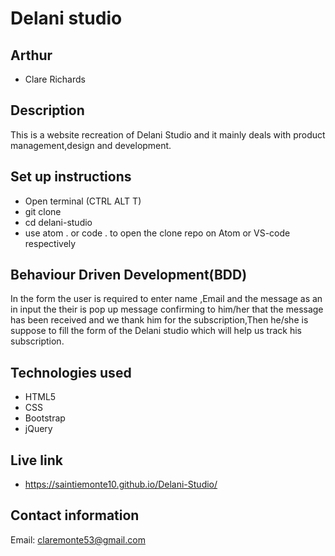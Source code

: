 # Delani studio

## Arthur

* Clare Richards

## Description

This is a website recreation of Delani Studio and it mainly deals with product management,design and development.

## Set up instructions

* Open terminal (CTRL ALT T)
* git clone
* cd delani-studio
* use atom . or code . to open the clone repo on Atom or VS-code respectively

## Behaviour Driven Development(BDD)

In the form the user is required to enter name ,Email and the message as an in input the their is pop up message confirming to him/her that the message has been received and we thank him for the subscription,Then he/she is suppose to fill the form of the Delani studio which will help us track his subscription.

## Technologies used

* HTML5
* CSS
* Bootstrap
* jQuery

## Live link
- https://saintiemonte10.github.io/Delani-Studio/


##  Contact information

Email: claremonte53@gmail.com


